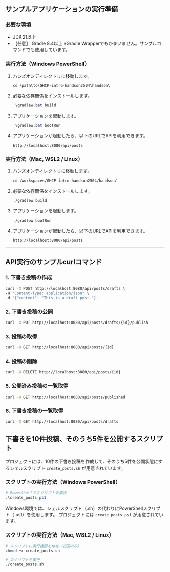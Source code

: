 ## サンプルアプリケーションの実行準備

### 必要な環境

- JDK 21以上
- 【任意】 Gradle 8.4以上 ※Gradle Wrapperでもかまいません。サンプルコマンドでも使用しています。

### 実行方法（Windows PowerShell）

1. ハンズオンディレクトリに移動します。
    ```powershell
    cd \path\to\GHCP-intro-handson2504\handson\
    ```

2. 必要な依存関係をインストールします。
    ```powershell
    .\gradlew.bat build
    ```

3. アプリケーションを起動します。
    ```powershell
    .\gradlew.bat bootRun
    ```

4. アプリケーションが起動したら、以下のURLでAPIを利用できます。
    ```
    http://localhost:8080/api/posts
    ```

### 実行方法（Mac, WSL2 / Linux）

1. ハンズオンディレクトリに移動します。
    ```bash
    cd /workspaces/GHCP-intro-handson2504/handson/
    ```

2. 必要な依存関係をインストールします。
    ```bash
    ./gradlew build
    ```

3. アプリケーションを起動します。
    ```bash
    ./gradlew bootRun
    ```

4. アプリケーションが起動したら、以下のURLでAPIを利用できます。
    ```
    http://localhost:8080/api/posts
    ```

---

## API実行のサンプルcurlコマンド

### 1. 下書き投稿の作成
```bash
curl -X POST http://localhost:8080/api/posts/drafts \
-H "Content-Type: application/json" \
-d '{"content": "This is a draft post."}'
```

### 2. 下書き投稿の公開
```bash
curl -X PUT http://localhost:8080/api/posts/drafts/{id}/publish
```

### 3. 投稿の取得
```bash
curl -X GET http://localhost:8080/api/posts/{id}
```

### 4. 投稿の削除
```bash
curl -X DELETE http://localhost:8080/api/posts/{id}
```

### 5. 公開済み投稿の一覧取得
```bash
curl -X GET http://localhost:8080/api/posts/published
```

### 6. 下書き投稿の一覧取得
```bash
curl -X GET http://localhost:8080/api/posts/drafts
```

## 下書きを10件投稿、そのうち5件を公開するスクリプト

プロジェクトには、10件の下書き投稿を作成して、そのうち5件を公開状態にするシェルスクリプト `create_posts.sh` が用意されています。

### スクリプトの実行方法（Windows PowerShell）

```powershell
# PowerShellでスクリプトを実行
.\create_posts.ps1
```

Windows環境では、シェルスクリプト（.sh）の代わりにPowerShellスクリプト（.ps1）を使用します。
プロジェクトには `create_posts.ps1` が用意されています。

### スクリプトの実行方法（Mac, WSL2 / Linux）

```bash
# スクリプトに実行権限を付与（初回のみ）
chmod +x create_posts.sh

# スクリプトを実行
./create_posts.sh
```

